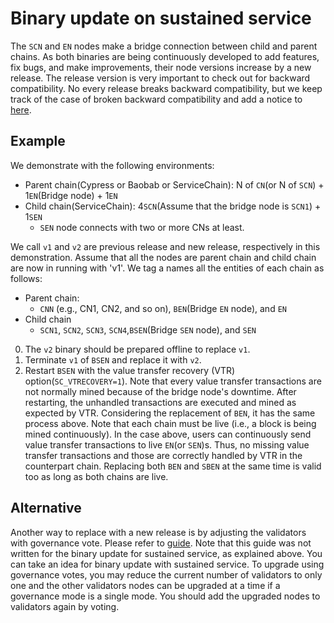 # Binary update on sustained service

The `SCN` and `EN` nodes make a bridge connection between child and parent chains. As both binaries are being continuously developed to add features, fix bugs, and make improvements,
their node versions increase by a new release. The release version is very important to check out for backward compatibility.
No every release breaks backward compatibility, but we keep track of the case of broken backward compatibility and add a notice to [here](./compatibility.md).


## Example
We demonstrate with the following environments:
- Parent chain(Cypress or Baobab or ServiceChain): N of `CN`(or N of `SCN`) + 1`EN`(Bridge node) + 1`EN`
- Child chain(ServiceChain): 4`SCN`(Assume that the bridge node is `SCN1`) + 1`SEN`
    - `SEN` node connects with two or more CNs at least.

We call `v1` and `v2` are previous release and new release, respectively in this demonstration.
Assume that all the nodes are parent chain and child chain are now in running with 'v1'.
We tag a names all the entities of each chain as follows:
- Parent chain:
    - `CNN` (e.g., CN1, CN2, and so on), `BEN`(Bridge `EN` node), and `EN`
- Child chain
    - `SCN1`, `SCN2`, `SCN3`, `SCN4`,`BSEN`(Bridge `SEN` node), and `SEN`

0. The `v2` binary should be prepared offline to replace `v1`.
1. Terminate `v1` of `BSEN` and replace it with `v2`.
2. Restart `BSEN` with the value transfer recovery (VTR) option(`SC_VTRECOVERY=1`).
Note that every value transfer transactions are not normally mined because of the bridge node's downtime.
After restarting, the unhandled transactions are executed and mined as expected by VTR.
Considering the replacement of `BEN`, it has the same process above.
Note that each chain must be live (i.e., a block is being mined continuously).
In the case above, users can continuously send value transfer transactions to live `EN`(or `SEN`)s.
Thus, no missing value transfer transactions and those are correctly handled by VTR in the counterpart chain.
Replacing both `BEN` and `SBEN` at the same time is valid too as long as both chains are live.

## Alternative
Another way to replace with a new release is by adjusting the validators with governance vote. Please refer to [guide](https://forum.klaytn.foundation/t/scn-servicechain-consensus-node/98).
Note that this guide was not written for the binary update for sustained service, as explained above. You can take an idea for binary update with sustained service.
To upgrade using governance votes, you may reduce the current number of validators to only one and the other validators nodes can be upgraded at a time if a governance mode is a single mode.
You should add the upgraded nodes to validators again by voting.
